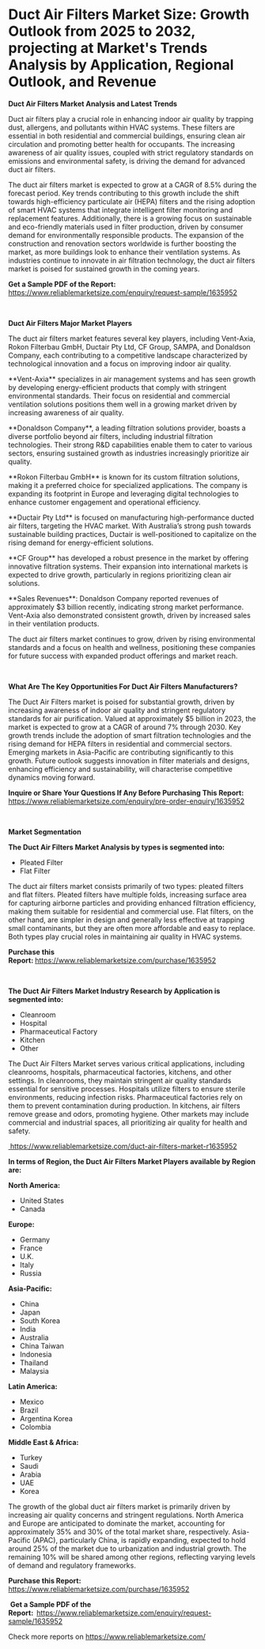 <p><h1>Duct Air Filters Market Size: Growth Outlook from 2025 to 2032, projecting at Market's Trends Analysis by Application, Regional Outlook, and Revenue</h1></p><p><strong>Duct Air Filters Market Analysis and Latest Trends</strong></p>
<p><p>Duct air filters play a crucial role in enhancing indoor air quality by trapping dust, allergens, and pollutants within HVAC systems. These filters are essential in both residential and commercial buildings, ensuring clean air circulation and promoting better health for occupants. The increasing awareness of air quality issues, coupled with strict regulatory standards on emissions and environmental safety, is driving the demand for advanced duct air filters.</p><p>The duct air filters market is expected to grow at a CAGR of 8.5% during the forecast period. Key trends contributing to this growth include the shift towards high-efficiency particulate air (HEPA) filters and the rising adoption of smart HVAC systems that integrate intelligent filter monitoring and replacement features. Additionally, there is a growing focus on sustainable and eco-friendly materials used in filter production, driven by consumer demand for environmentally responsible products. The expansion of the construction and renovation sectors worldwide is further boosting the market, as more buildings look to enhance their ventilation systems. As industries continue to innovate in air filtration technology, the duct air filters market is poised for sustained growth in the coming years.</p></p>
<p><strong>Get a Sample PDF of the Report:&nbsp;</strong> <a href="https://www.reliablemarketsize.com/enquiry/request-sample/1635952?utm_campaign=1884&utm_medium=2&utm_source=Github&utm_content=ia&utm_term=16022025&utm_id=duct-air-filters">https://www.reliablemarketsize.com/enquiry/request-sample/1635952</a></p>
<p>&nbsp;</p>
<p><strong>Duct Air Filters Major Market Players</strong></p>
<p><p>The duct air filters market features several key players, including Vent-Axia, Rokon Filterbau GmbH, Ductair Pty Ltd, CF Group, SAMPA, and Donaldson Company, each contributing to a competitive landscape characterized by technological innovation and a focus on improving indoor air quality.</p><p>**Vent-Axia** specializes in air management systems and has seen growth by developing energy-efficient products that comply with stringent environmental standards. Their focus on residential and commercial ventilation solutions positions them well in a growing market driven by increasing awareness of air quality.</p><p>**Donaldson Company**, a leading filtration solutions provider, boasts a diverse portfolio beyond air filters, including industrial filtration technologies. Their strong R&D capabilities enable them to cater to various sectors, ensuring sustained growth as industries increasingly prioritize air quality.</p><p>**Rokon Filterbau GmbH** is known for its custom filtration solutions, making it a preferred choice for specialized applications. The company is expanding its footprint in Europe and leveraging digital technologies to enhance customer engagement and operational efficiency.</p><p>**Ductair Pty Ltd** is focused on manufacturing high-performance ducted air filters, targeting the HVAC market. With Australia’s strong push towards sustainable building practices, Ductair is well-positioned to capitalize on the rising demand for energy-efficient solutions.</p><p>**CF Group** has developed a robust presence in the market by offering innovative filtration systems. Their expansion into international markets is expected to drive growth, particularly in regions prioritizing clean air solutions.</p><p>**Sales Revenues**: Donaldson Company reported revenues of approximately $3 billion recently, indicating strong market performance. Vent-Axia also demonstrated consistent growth, driven by increased sales in their ventilation products.</p><p>The duct air filters market continues to grow, driven by rising environmental standards and a focus on health and wellness, positioning these companies for future success with expanded product offerings and market reach.</p></p>
<p>&nbsp;</p>
<p><strong>What Are The Key Opportunities For Duct Air Filters Manufacturers?</strong></p>
<p><p>The Duct Air Filters market is poised for substantial growth, driven by increasing awareness of indoor air quality and stringent regulatory standards for air purification. Valued at approximately $5 billion in 2023, the market is expected to grow at a CAGR of around 7% through 2030. Key growth trends include the adoption of smart filtration technologies and the rising demand for HEPA filters in residential and commercial sectors. Emerging markets in Asia-Pacific are contributing significantly to this growth. Future outlook suggests innovation in filter materials and designs, enhancing efficiency and sustainability, will characterise competitive dynamics moving forward.</p></p>
<p><strong>Inquire or Share Your Questions If Any Before Purchasing This Report:</strong> <a href="https://www.reliablemarketsize.com/enquiry/pre-order-enquiry/1635952?utm_campaign=1884&utm_medium=2&utm_source=Github&utm_content=ia&utm_term=16022025&utm_id=duct-air-filters">https://www.reliablemarketsize.com/enquiry/pre-order-enquiry/1635952</a></p>
<p>&nbsp;</p>
<p><strong>Market Segmentation</strong></p>
<p><strong>The Duct Air Filters Market Analysis by types is segmented into:</strong></p>
<p><ul><li>Pleated Filter</li><li>Flat Filter</li></ul></p>
<p><p>The duct air filters market consists primarily of two types: pleated filters and flat filters. Pleated filters have multiple folds, increasing surface area for capturing airborne particles and providing enhanced filtration efficiency, making them suitable for residential and commercial use. Flat filters, on the other hand, are simpler in design and generally less effective at trapping small contaminants, but they are often more affordable and easy to replace. Both types play crucial roles in maintaining air quality in HVAC systems.</p></p>
<p><strong>Purchase this Report:&nbsp;</strong><a href="https://www.reliablemarketsize.com/purchase/1635952?utm_campaign=1884&utm_medium=2&utm_source=Github&utm_content=ia&utm_term=16022025&utm_id=duct-air-filters">https://www.reliablemarketsize.com/purchase/1635952</a></p>
<p>&nbsp;</p>
<p><strong>The Duct Air Filters Market Industry Research by Application is segmented into:</strong></p>
<p><ul><li>Cleanroom</li><li>Hospital</li><li>Pharmaceutical Factory</li><li>Kitchen</li><li>Other</li></ul></p>
<p><p>The Duct Air Filters Market serves various critical applications, including cleanrooms, hospitals, pharmaceutical factories, kitchens, and other settings. In cleanrooms, they maintain stringent air quality standards essential for sensitive processes. Hospitals utilize filters to ensure sterile environments, reducing infection risks. Pharmaceutical factories rely on them to prevent contamination during production. In kitchens, air filters remove grease and odors, promoting hygiene. Other markets may include commercial and industrial spaces, all prioritizing air quality for health and safety.</p></p>
<p><a href="https://www.reliablemarketsize.com/duct-air-filters-market-r1635952?utm_campaign=1884&utm_medium=2&utm_source=Github&utm_content=ia&utm_term=16022025&utm_id=duct-air-filters">&nbsp;https://www.reliablemarketsize.com/duct-air-filters-market-r1635952</a></p>
<p><strong>In terms of Region, the Duct Air Filters Market Players available by Region are:</strong></p>
<p>
    <p> <strong> North America: </strong>
        <ul>
            <li>United States</li>
            <li>Canada</li>
        </ul>
        </p> 
    <p> <strong> Europe: </strong>
        <ul>
            <li>Germany</li>
            <li>France</li>
            <li>U.K.</li>
            <li>Italy</li>
            <li>Russia</li>
        </ul>
        </p> 
    <p> <strong> Asia-Pacific: </strong>
        <ul>
            <li>China</li>
            <li>Japan</li>
            <li>South Korea</li>
            <li>India</li>
            <li>Australia</li>
            <li>China Taiwan</li>
            <li>Indonesia</li>
            <li>Thailand</li>
            <li>Malaysia</li>
        </ul>
        </p> 
    <p> <strong> Latin America: </strong>
        <ul>
            <li>Mexico</li>
            <li>Brazil</li>
            <li>Argentina Korea</li>
            <li>Colombia</li>
        </ul>
        </p> 
    <p> <strong> Middle East & Africa: </strong>
        <ul>
            <li>Turkey</li>
            <li>Saudi</li>
            <li>Arabia</li>
            <li>UAE</li>
            <li>Korea</li>
        </ul>
    </p>
    </p>
<p><p>The growth of the global duct air filters market is primarily driven by increasing air quality concerns and stringent regulations. North America and Europe are anticipated to dominate the market, accounting for approximately 35% and 30% of the total market share, respectively. Asia-Pacific (APAC), particularly China, is rapidly expanding, expected to hold around 25% of the market due to urbanization and industrial growth. The remaining 10% will be shared among other regions, reflecting varying levels of demand and regulatory frameworks.</p></p>
<p><strong>Purchase this Report: </strong><a href="https://www.reliablemarketsize.com/purchase/1635952?utm_campaign=1884&utm_medium=2&utm_source=Github&utm_content=ia&utm_term=16022025&utm_id=duct-air-filters">https://www.reliablemarketsize.com/purchase/1635952</a></p>
<p>&nbsp;<strong>Get a Sample PDF of the Report:&nbsp;&nbsp;</strong><a href="https://www.reliablemarketsize.com/enquiry/request-sample/1635952?utm_campaign=1884&utm_medium=2&utm_source=Github&utm_content=ia&utm_term=16022025&utm_id=duct-air-filters">https://www.reliablemarketsize.com/enquiry/request-sample/1635952</a></p>
<p><strong></strong></p>
<p>Check more reports on <a href="https://www.reliablemarketsize.com/?utm_campaign=1884&utm_medium=2&utm_source=Github&utm_content=ia&utm_term=16022025&utm_id=duct-air-filters">https://www.reliablemarketsize.com/</a></p>